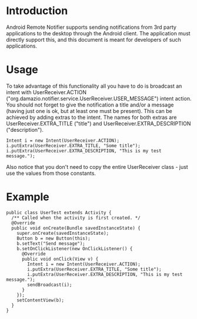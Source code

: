 # Introduction #

Android Remote Notifier supports sending notifications from 3rd party applications to the desktop through the Android client. The application must directly support this, and this document is meant for developers of such applications.

# Usage #

To take advantage of this functionality all you have to do is broadcast an intent with UserReceiver.ACTION ("org.damazio.notifier.service.UserReceiver.USER\_MESSAGE") intent action. You should not forget to give the notification a title and/or a message (having just one is ok, but at least one must be present). This can be achieved by adding extras to the intent. The names for both extras are UserReceiver.EXTRA\_TITLE ("title") and UserReceiver.EXTRA\_DESCRIPTION ("description").

```
Intent i = new Intent(UserReceiver.ACTION);
i.putExtra(UserReceiver.EXTRA_TITLE, "Some title");
i.putExtra(UserReceiver.EXTRA_DESCRIPTION, "This is my test message.");
```

Also notice that you don't need to copy the entire UserReceiver class - just use the values from those constants.

# Example #

```
public class UserTest extends Activity {
  /** Called when the activity is first created. */
  @Override
  public void onCreate(Bundle savedInstanceState) {
    super.onCreate(savedInstanceState);
    Button b = new Button(this);
    b.setText("Send message");
    b.setOnClickListener(new OnClickListener() {
      @Override
      public void onClick(View v) {
        Intent i = new Intent(UserReceiver.ACTION);
        i.putExtra(UserReceiver.EXTRA_TITLE, "Some title");
        i.putExtra(UserReceiver.EXTRA_DESCRIPTION, "This is my test message.");
        sendBroadcast(i);
      }
    });
    setContentView(b);   
  }
}
```